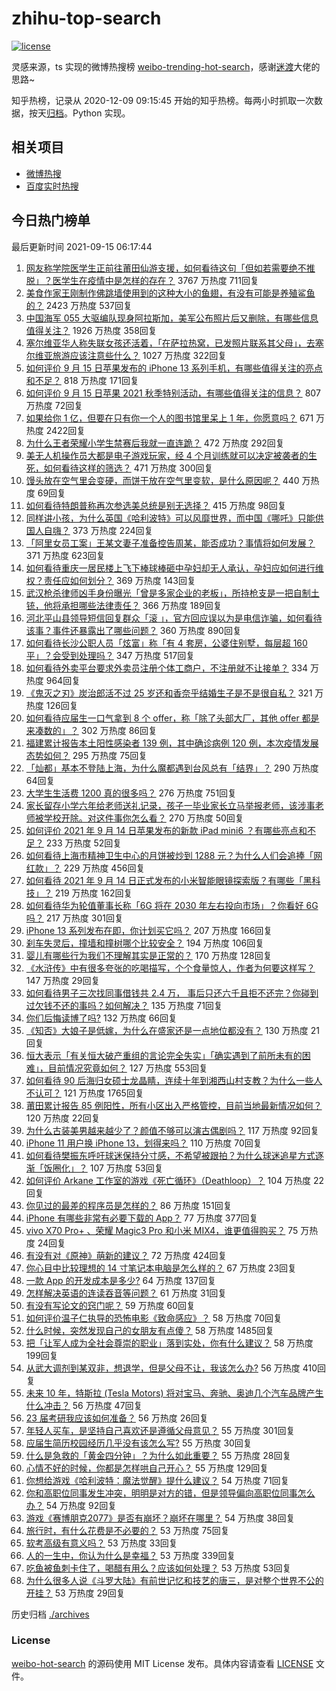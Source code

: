 # zhihu-top-search

[![license](https://img.shields.io/github/license/Arrackisarookie/zhihu-top-search)](https://github.com/Arrackisarookie/zhihu-top-search/blob/master/LICENSE)

灵感来源，ts 实现的微博热搜榜 [weibo-trending-hot-search](https://github.com/justjavac/weibo-trending-hot-search)，感谢[迷渡](https://github.com/justjavac)大佬的思路~

知乎热榜，记录从 2020-12-09 09:15:45 开始的知乎热榜。每两小时抓取一次数据，按天[归档](./archives)。Python 实现。

## 相关项目
+ [微博热搜](https://github.com/Arrackisarookie/weibo-hot-search)
+ [百度实时热搜](https://github.com/Arrackisarookie/baidu-hot-search)

## 今日热门榜单

<!-- Rank Begin -->

最后更新时间 2021-09-15 06:17:44

1. [网友称学院医学生正前往莆田仙游支援，如何看待这句「但如若需要绝不推脱」？医学生在疫情中是怎样的存在？](https://www.zhihu.com/question/486510054) 3767 万热度 711回复
1. [美食作家王刚制作佛跳墙使用到的这种大小的鱼翅，有没有可能是养殖鲨鱼的？](https://www.zhihu.com/question/486304876) 2423 万热度 537回复
1. [中国海军 055 大驱编队现身阿拉斯加，美军公布照片后又删除，有哪些信息值得关注？](https://www.zhihu.com/question/486797502) 1926 万热度 358回复
1. [塞尔维亚华人称失联女孩还活着，「在萨拉热窝，已发照片联系其父母」，去塞尔维亚旅游应该注意些什么？](https://www.zhihu.com/question/486702394) 1027 万热度 322回复
1. [如何评价 9 月 15 日苹果发布的 iPhone 13 系列手机，有哪些值得关注的亮点和不足？](https://www.zhihu.com/question/486895718) 818 万热度 171回复
1. [如何评价 9 月 15 日苹果 2021 秋季特别活动，有哪些值得关注的信息？](https://www.zhihu.com/question/486888479) 807 万热度 72回复
1. [如果给你 1 亿，但要在只有你一个人的图书馆里呆上 1 年，你愿意吗？](https://www.zhihu.com/question/486589089) 671 万热度 2422回复
1. [为什么王者荣耀小学生禁赛后我就一直连跪？](https://www.zhihu.com/question/485393907) 472 万热度 292回复
1. [美无人机操作员大都是电子游戏玩家，经 4 个月训练就可以决定被袭者的生死，如何看待这样的筛选？](https://www.zhihu.com/question/486687861) 471 万热度 300回复
1. [馒头放在空气里会变硬，而饼干放在空气里变软，是什么原因呢？](https://www.zhihu.com/question/486031576) 440 万热度 69回复
1. [如何看待特朗普称再次参选美总统是别无选择？](https://www.zhihu.com/question/486709764) 415 万热度 98回复
1. [同样讲小孩，为什么英国《哈利波特》可以风靡世界，而中国《哪吒》只能供国人自嗨？](https://www.zhihu.com/question/483204852) 373 万热度 224回复
1. [「阿里女员工案」王某文妻子准备控告周某，能否成功？事情将如何发展？](https://www.zhihu.com/question/486642390) 371 万热度 623回复
1. [如何看待重庆一居民楼上飞下棒球棒砸中孕妇却无人承认，孕妇应如何进行维权？责任应如何划分？](https://www.zhihu.com/question/486467424) 369 万热度 143回复
1. [武汉枪杀律师凶手身份曝光「曾是多家企业的老板」，所持枪支是一把自制土铳，他将承担哪些法律责任？](https://www.zhihu.com/question/486774706) 366 万热度 189回复
1. [河北平山县领导短信回复群众「滚 」，官方回应误以为是电信诈骗，如何看待该事？事件还暴露出了哪些问题？](https://www.zhihu.com/question/486597517) 360 万热度 890回复
1. [如何看待长沙公职人员「炫富」称「有 4 套房，公婆住别墅，每层超 160 平」？会受到处理吗？](https://www.zhihu.com/question/486840444) 347 万热度 517回复
1. [如何看待外卖平台要求外卖员注册个体工商户，不注册就不让接单？](https://www.zhihu.com/question/486027492) 334 万热度 964回复
1. [《鬼灭之刃》炭治郎活不过 25 岁还和香奈乎结婚生子是不是很自私？](https://www.zhihu.com/question/441946476) 321 万热度 126回复
1. [如何看待应届生一口气拿到 8 个 offer，称「除了头部大厂，其他 offer 都是来凑数的」？](https://www.zhihu.com/question/485754716) 302 万热度 86回复
1. [福建累计报告本土阳性感染者 139 例，其中确诊病例 120 例，本次疫情发展态势如何？](https://www.zhihu.com/question/486806163) 295 万热度 75回复
1. [「灿都」基本不登陆上海，为什么魔都遇到台风总有「结界」？](https://www.zhihu.com/question/486724318) 290 万热度 64回复
1. [大学生生活费 1200 真的很多吗？](https://www.zhihu.com/question/481187436) 276 万热度 751回复
1. [家长留存小学六年给老师送礼记录，孩子一毕业家长立马举报老师，该涉事老师被学校开除。对这件事你怎么看？](https://www.zhihu.com/question/422639907) 270 万热度 50回复
1. [如何评价 2021 年 9 月 14 日苹果发布的新款 iPad mini6 ？有哪些亮点和不足？](https://www.zhihu.com/question/486894115) 233 万热度 52回复
1. [如何看待上海市精神卫生中心的月饼被炒到 1288 元？为什么人们会追捧「网红款」？](https://www.zhihu.com/question/486393550) 229 万热度 456回复
1. [如何看待 2021 年 9 月 14 日正式发布的小米智能眼镜探索版？有哪些「黑科技」？](https://www.zhihu.com/question/486725036) 219 万热度 162回复
1. [如何看待华为轮值董事长称「6G 将在 2030 年左右投向市场」？你看好 6G 吗？](https://www.zhihu.com/question/486202450) 217 万热度 301回复
1. [iPhone 13 系列发布在即，你计划买它吗？](https://www.zhihu.com/question/485690392) 207 万热度 166回复
1. [刹车失灵后，撞墙和撞树哪个比较安全？](https://www.zhihu.com/question/464289197) 194 万热度 106回复
1. [婴儿有哪些行为我们不理解其实是正常的？](https://www.zhihu.com/question/402215824) 170 万热度 128回复
1. [《水浒传》中有很多夸张的吃喝描写，个个食量惊人，作者为何要这样写？](https://www.zhihu.com/question/475683828) 147 万热度 29回复
1. [如何看待男子三次找同事借钱共 2.4 万， 事后只还六千且拒不还完？你碰到过欠钱不还的事吗？如何解决？](https://www.zhihu.com/question/486506303) 135 万热度 71回复
1. [你们后悔读博了吗?](https://www.zhihu.com/question/482665249) 132 万热度 66回复
1. [《知否》大娘子是低嫁，为什么在盛家还是一点地位都没有？](https://www.zhihu.com/question/482811827) 130 万热度 21回复
1. [恒大表示「有关恒大破产重组的言论完全失实」「确实遇到了前所未有的困难」，目前情况究竟如何？](https://www.zhihu.com/question/486632681) 127 万热度 553回复
1. [如何看待 90 后海归女硕士龙晶睛，连续十年到湘西山村支教？为什么一些人不认可？](https://www.zhihu.com/question/485704685) 121 万热度 1765回复
1. [莆田累计报告 85 例阳性，所有小区出入严格管控，目前当地最新情况如何？](https://www.zhihu.com/question/486691239) 120 万热度 22回复
1. [为什么古装美男越来越少了？颜值不够可以演古偶剧吗？](https://www.zhihu.com/question/483980833) 117 万热度 92回复
1. [iPhone 11 用户换 iPhone 13，划得来吗？](https://www.zhihu.com/question/485577649) 110 万热度 70回复
1. [如何看待樊振东呼吁球迷保持分寸感，不希望被跟拍？为什么球迷追星方式逐渐「饭圈化」？](https://www.zhihu.com/question/486721994) 107 万热度 53回复
1. [如何评价 Arkane 工作室的游戏《死亡循环》（Deathloop）？](https://www.zhihu.com/question/486618082) 104 万热度 22回复
1. [你见过的最差的程序员是怎样的？](https://www.zhihu.com/question/31236086) 86 万热度 151回复
1. [iPhone 有哪些非常有必要下载的 App？](https://www.zhihu.com/question/28306141) 77 万热度 377回复
1. [vivo X70 Pro+ 、荣耀 Magic3 Pro 和小米 MIX4，谁更值得购买？](https://www.zhihu.com/question/485838575) 75 万热度 24回复
1. [有没有对《原神》萌新的建议？](https://www.zhihu.com/question/433204646) 72 万热度 424回复
1. [你心目中比较理想的 14 寸笔记本电脑是怎么样的？](https://www.zhihu.com/question/483056494) 67 万热度 23回复
1. [一款 App 的开发成本是多少?](https://www.zhihu.com/question/22926364) 64 万热度 137回复
1. [怎样解决英语的连读吞音等问题？](https://www.zhihu.com/question/35857073) 61 万热度 31回复
1. [有没有写论文的窍门呢？](https://www.zhihu.com/question/469562887) 59 万热度 60回复
1. [如何评价温子仁执导的恐怖电影《致命感应》？](https://www.zhihu.com/question/483924502) 58 万热度 70回复
1. [什么时候，突然发现自己的女朋友有点傻？](https://www.zhihu.com/question/37050565) 58 万热度 1485回复
1. [把「让军人成为全社会尊崇的职业」落到实处，你有什么建议？](https://www.zhihu.com/question/447582569) 58 万热度 199回复
1. [从武大调剂到某双非，想退学，但是父母不让，我该怎么办?](https://www.zhihu.com/question/485953513) 56 万热度 410回复
1. [未来 10 年，特斯拉 (Tesla Motors) 将对宝马、奔驰、奥迪几个汽车品牌产生什么冲击？](https://www.zhihu.com/question/22589402) 56 万热度 47回复
1. [23 届考研我应该如何准备？](https://www.zhihu.com/question/436990902) 56 万热度 26回复
1. [年轻人买车，是坚持自己喜欢还是遵循父母意见？](https://www.zhihu.com/question/486623667) 55 万热度 301回复
1. [应届生简历校园经历几乎没有该怎么写?](https://www.zhihu.com/question/387192604) 55 万热度 30回复
1. [什么是急救的「黄金四分钟」？为什么如此重要？](https://www.zhihu.com/question/485889588) 55 万热度 28回复
1. [心情不好的时候，你都是怎样哄自己开心？](https://www.zhihu.com/question/486740973) 55 万热度 129回复
1. [你想给游戏《哈利波特：魔法觉醒》提什么建议？](https://www.zhihu.com/question/486162429) 54 万热度 71回复
1. [你和高职位同事发生冲突，明明是对方的错，但是领导偏向高职位同事怎么办？](https://www.zhihu.com/question/483868077) 54 万热度 92回复
1. [游戏《赛博朋克2077》是否有崩坏？崩坏在哪里？](https://www.zhihu.com/question/484260889) 54 万热度 38回复
1. [旅行时，有什么花费是不必要的？](https://www.zhihu.com/question/485197939) 53 万热度 75回复
1. [软考高级有意义吗？](https://www.zhihu.com/question/29904891) 53 万热度 33回复
1. [人的一生中，你认为什么是幸福？](https://www.zhihu.com/question/432766942) 53 万热度 339回复
1. [吃鱼被鱼刺卡住了，喝醋有用么？应该如何处理？](https://www.zhihu.com/question/485772506) 53 万热度 53回复
1. [为什么很多人说《斗罗大陆》有前世记忆和技艺的唐三，是对整个世界不公的开挂？](https://www.zhihu.com/question/481678455) 53 万热度 29回复
<!-- Rank End -->

历史归档 [./archives](./archives)

### License

[weibo-hot-search](https://github.com/Arrackisarookie/zhihu-top-search) 的源码使用 MIT License 发布。具体内容请查看 [LICENSE](./LICENSE) 文件。
